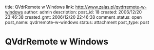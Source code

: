 title: QVdrRemote w Windows
link: http://www.zalas.pl/qvdrremote-w-windows
author: admin
description: 
post_id: 18
created: 2006/12/20 23:46:38
created_gmt: 2006/12/20 22:46:38
comment_status: open
post_name: qvdrremote-w-windows
status: attachment
post_type: post

# QVdrRemote w Windows

